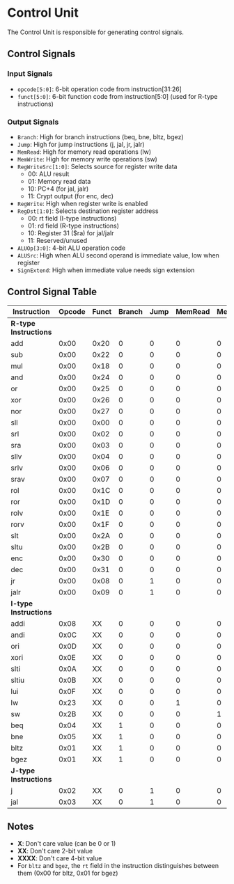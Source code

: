 # Control Unit

The Control Unit is responsible for generating control signals.

## Control Signals

### Input Signals
- `opcode[5:0]`: 6-bit operation code from instruction[31:26]
- `funct[5:0]`: 6-bit function code from instruction[5:0] (used for R-type instructions)

### Output Signals
- `Branch`: High for branch instructions (beq, bne, bltz, bgez)
- `Jump`: High for jump instructions (j, jal, jr, jalr)
- `MemRead`: High for memory read operations (lw)
- `MemWrite`: High for memory write operations (sw)
- `RegWriteSrc[1:0]`: Selects source for register write data
  - 00: ALU result
  - 01: Memory read data
  - 10: PC+4 (for jal, jalr)
  - 11: Crypt output (for enc, dec)
- `RegWrite`: High when register write is enabled
- `RegDst[1:0]`: Selects destination register address
  - 00: rt field (I-type instructions)
  - 01: rd field (R-type instructions)
  - 10: Register 31 ($ra) for jal/jalr
  - 11: Reserved/unused
- `ALUOp[3:0]`: 4-bit ALU operation code
- `ALUSrc`: High when ALU second operand is immediate value, low when register
- `SignExtend`: High when immediate value needs sign extension

## Control Signal Table

| Instruction | Opcode | Funct | Branch | Jump | MemRead | MemWrite | RegWriteSrc | RegWrite | RegDst | ALUOp | ALUSrc | SignExtend |
|-------------|--------|-------|--------|------|---------|----------|-------------|----------|--------|-------|--------|------------|
| **R-type Instructions** |||||||||||||
| add | 0x00 | 0x20 | 0 | 0 | 0 | 0 | 00 | 1 | 01 | 0000 | 0 | X |
| sub | 0x00 | 0x22 | 0 | 0 | 0 | 0 | 00 | 1 | 01 | 0001 | 0 | X |
| mul | 0x00 | 0x18 | 0 | 0 | 0 | 0 | 00 | 1 | 01 | 0010 | 0 | X |
| and | 0x00 | 0x24 | 0 | 0 | 0 | 0 | 00 | 1 | 01 | 0011 | 0 | X |
| or | 0x00 | 0x25 | 0 | 0 | 0 | 0 | 00 | 1 | 01 | 0100 | 0 | X |
| xor | 0x00 | 0x26 | 0 | 0 | 0 | 0 | 00 | 1 | 01 | 0101 | 0 | X |
| nor | 0x00 | 0x27 | 0 | 0 | 0 | 0 | 00 | 1 | 01 | 0110 | 0 | X |
| sll | 0x00 | 0x00 | 0 | 0 | 0 | 0 | 00 | 1 | 01 | 0111 | 0 | X |
| srl | 0x00 | 0x02 | 0 | 0 | 0 | 0 | 00 | 1 | 01 | 1000 | 0 | X |
| sra | 0x00 | 0x03 | 0 | 0 | 0 | 0 | 00 | 1 | 01 | 1001 | 0 | X |
| sllv | 0x00 | 0x04 | 0 | 0 | 0 | 0 | 00 | 1 | 01 | 1010 | 0 | X |
| srlv | 0x00 | 0x06 | 0 | 0 | 0 | 0 | 00 | 1 | 01 | 1011 | 0 | X |
| srav | 0x00 | 0x07 | 0 | 0 | 0 | 0 | 00 | 1 | 01 | 1100 | 0 | X |
| rol | 0x00 | 0x1C | 0 | 0 | 0 | 0 | 00 | 1 | 01 | 1101 | 0 | X |
| ror | 0x00 | 0x1D | 0 | 0 | 0 | 0 | 00 | 1 | 01 | 1110 | 0 | X |
| rolv | 0x00 | 0x1E | 0 | 0 | 0 | 0 | 00 | 1 | 01 | 1111 | 0 | X |
| rorv | 0x00 | 0x1F | 0 | 0 | 0 | 0 | 00 | 1 | 01 | 1111 | 0 | X |
| slt | 0x00 | 0x2A | 0 | 0 | 0 | 0 | 00 | 1 | 01 | 0000 | 0 | X |
| sltu | 0x00 | 0x2B | 0 | 0 | 0 | 0 | 00 | 1 | 01 | 0001 | 0 | X |
| enc | 0x00 | 0x30 | 0 | 0 | 0 | 0 | 11 | 1 | 01 | XXXX | 0 | X |
| dec | 0x00 | 0x31 | 0 | 0 | 0 | 0 | 11 | 1 | 01 | XXXX | 0 | X |
| jr | 0x00 | 0x08 | 0 | 1 | 0 | 0 | XX | 0 | XX | XXXX | X | X |
| jalr | 0x00 | 0x09 | 0 | 1 | 0 | 0 | 10 | 1 | 10 | XXXX | X | X |
| **I-type Instructions** |||||||||||||
| addi | 0x08 | XX | 0 | 0 | 0 | 0 | 00 | 1 | 00 | 0000 | 1 | 1 |
| andi | 0x0C | XX | 0 | 0 | 0 | 0 | 00 | 1 | 00 | 0011 | 1 | 0 |
| ori | 0x0D | XX | 0 | 0 | 0 | 0 | 00 | 1 | 00 | 0100 | 1 | 0 |
| xori | 0x0E | XX | 0 | 0 | 0 | 0 | 00 | 1 | 00 | 0101 | 1 | 0 |
| slti | 0x0A | XX | 0 | 0 | 0 | 0 | 00 | 1 | 00 | 0000 | 1 | 1 |
| sltiu | 0x0B | XX | 0 | 0 | 0 | 0 | 00 | 1 | 00 | 0001 | 1 | 1 |
| lui | 0x0F | XX | 0 | 0 | 0 | 0 | 00 | 1 | 00 | XXXX | 1 | 0 |
| lw | 0x23 | XX | 0 | 0 | 1 | 0 | 01 | 1 | 00 | 0000 | 1 | 1 |
| sw | 0x2B | XX | 0 | 0 | 0 | 1 | XX | 0 | XX | 0000 | 1 | 1 |
| beq | 0x04 | XX | 1 | 0 | 0 | 0 | XX | 0 | XX | 0001 | 0 | 1 |
| bne | 0x05 | XX | 1 | 0 | 0 | 0 | XX | 0 | XX | 0001 | 0 | 1 |
| bltz | 0x01 | XX | 1 | 0 | 0 | 0 | XX | 0 | XX | XXXX | 0 | 1 |
| bgez | 0x01 | XX | 1 | 0 | 0 | 0 | XX | 0 | XX | XXXX | 0 | 1 |
| **J-type Instructions** |||||||||||||
| j | 0x02 | XX | 0 | 1 | 0 | 0 | XX | 0 | XX | XXXX | X | X |
| jal | 0x03 | XX | 0 | 1 | 0 | 0 | 10 | 1 | 10 | XXXX | X | X |

## Notes

- **X**: Don't care value (can be 0 or 1)
- **XX**: Don't care 2-bit value
- **XXXX**: Don't care 4-bit value
- For `bltz` and `bgez`, the `rt` field in the instruction distinguishes between them (0x00 for bltz, 0x01 for bgez)